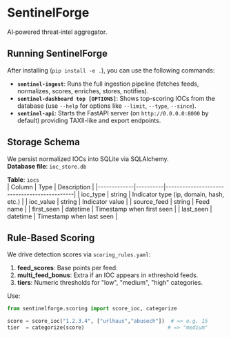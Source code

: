 # SentinelForge

AI‑powered threat‑intel aggregator.

## Running SentinelForge

After installing (`pip install -e .`), you can use the following commands:

*   **`sentinel-ingest`**: Runs the full ingestion pipeline (fetches feeds, normalizes, scores, enriches, stores, notifies).
*   **`sentinel-dashboard top [OPTIONS]`**: Shows top-scoring IOCs from the database (use `--help` for options like `--limit`, `--type`, `--since`).
*   **`sentinel-api`**: Starts the FastAPI server (on `http://0.0.0.0:8000` by default) providing TAXII-like and export endpoints.

## Storage Schema

We persist normalized IOCs into SQLite via SQLAlchemy.  
**Database file**: `ioc_store.db`

**Table**: `iocs`  
| Column      | Type     | Description                                 |
|-------------|----------|---------------------------------------------|
| ioc_type    | string   | Indicator type (ip, domain, hash, etc.)     |
| ioc_value   | string   | Indicator value                            |
| source_feed | string   | Feed name                                 |
| first_seen  | datetime | Timestamp when first seen                 |
| last_seen   | datetime | Timestamp when last seen                  |

## Rule‑Based Scoring

We drive detection scores via `scoring_rules.yaml`:

1. **feed_scores**: Base points per feed.
2. **multi_feed_bonus**: Extra if an IOC appears in ≥threshold feeds.
3. **tiers**: Numeric thresholds for "low", "medium", "high" categories.

Use:
```python
from sentinelforge.scoring import score_ioc, categorize

score = score_ioc("1.2.3.4", ["urlhaus","abusech"])  # => e.g. 15
tier  = categorize(score)                           # => "medium"
``` 